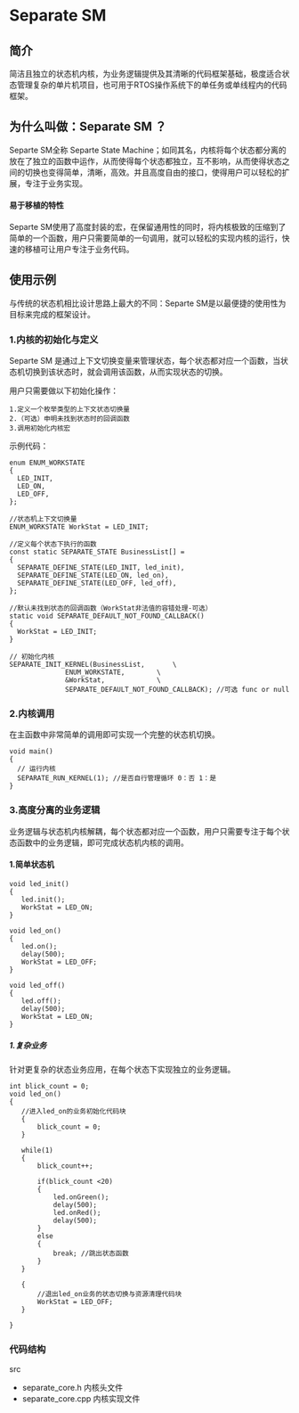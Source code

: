 # Separate SM

## 简介
简洁且独立的状态机内核，为业务逻辑提供及其清晰的代码框架基础，极度适合状态管理复杂的单片机项目，也可用于RTOS操作系统下的单任务或单线程内的代码框架。

## 为什么叫做：Separate SM ？

Separte SM全称 Separte State Machine；如同其名，内核将每个状态都分离的放在了独立的函数中运作，从而使得每个状态都独立，互不影响，从而使得状态之间的切换也变得简单，清晰，高效。并且高度自由的接口，使得用户可以轻松的扩展，专注于业务实现。

#### 易于移植的特性
Separte SM使用了高度封装的宏，在保留通用性的同时，将内核极致的压缩到了简单的一个函数，用户只需要简单的一句调用，就可以轻松的实现内核的运行，快速的移植可让用户专注于业务代码。

## 使用示例
与传统的状态机相比设计思路上最大的不同：Separte SM是以最便捷的使用性为目标来完成的框架设计。

### 1.内核的初始化与定义
Separte SM 是通过上下文切换变量来管理状态，每个状态都对应一个函数，当状态机切换到该状态时，就会调用该函数，从而实现状态的切换。

用户只需要做以下初始化操作：
  ``````
 1.定义一个枚举类型的上下文状态切换量
 2.（可选）申明未找到状态时的回调函数
 3.调用初始化内核宏
  ``````
示例代码：
  ``````
enum ENUM_WORKSTATE
{
    LED_INIT,
    LED_ON,
    LED_OFF,
};

//状态机上下文切换量
ENUM_WORKSTATE WorkStat = LED_INIT;

//定义每个状态下执行的函数
const static SEPARATE_STATE BusinessList[] = 
{
    SEPARATE_DEFINE_STATE(LED_INIT, led_init),
    SEPARATE_DEFINE_STATE(LED_ON, led_on),
    SEPARATE_DEFINE_STATE(LED_OFF, led_off),
};

//默认未找到状态的回调函数（WorkStat非法值的容错处理-可选）
static void SEPARATE_DEFAULT_NOT_FOUND_CALLBACK() 
{
    WorkStat = LED_INIT;
}

// 初始化内核
SEPARATE_INIT_KERNEL(BusinessList,       \
                ENUM_WORKSTATE,        \
                &WorkStat,             \
                SEPARATE_DEFAULT_NOT_FOUND_CALLBACK); //可选 func or null
  ``````
### 2.内核调用
 在主函数中非常简单的调用即可实现一个完整的状态机切换。
  ``````
void main()
{
    // 运行内核 
    SEPARATE_RUN_KERNEL(1); //是否自行管理循环 0：否 1：是
}
  ``````


### 3.高度分离的业务逻辑
业务逻辑与状态机内核解耦，每个状态都对应一个函数，用户只需要专注于每个状态函数中的业务逻辑，即可完成状态机内核的调用。
#### 1.简单状态机
 ``````
void led_init()
{
    led.init();
    WorkStat = LED_ON;
}

void led_on()
{
    led.on();
    delay(500);
    WorkStat = LED_OFF;
}

void led_off()
{
    led.off();
    delay(500);
    WorkStat = LED_ON;
}

 ``````
##### 1.复杂业务

针对更复杂的状态业务应用，在每个状态下实现独立的业务逻辑。
 ``````
int blick_count = 0;
void led_on()
{
    //进入led_on的业务初始化代码块
    {
        blick_count = 0;
    }

    while(1)
    {
        blick_count++;

        if(blick_count <20)
        {
            led.onGreen();
            delay(500);
            led.onRed();
            delay(500);
        }
        else
        {
            break; //跳出状态函数
        }
    }

    {
        //退出led_on业务的状态切换与资源清理代码块
        WorkStat = LED_OFF;
    }

}
 ``````



### 代码结构
src
  - separate_core.h   内核头文件
  - separate_core.cpp 内核实现文件
